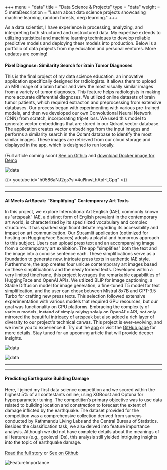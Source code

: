 +++
menu = "data"
title = "Data Science & Projects"
type = "data"
weight = 5
metaDescription = "Learn about data science projects showcasing machine learning, random forests, deep learning."
+++

As a data scientist, I have experience in processing, analyzing, and interpreting both structured and unstructured data. My expertise extends to utilizing statistical and machine learning techniques to develop reliable predictive models and deploying these models into production. Below is a portfolio of data projects from my education and personal ventures. More updates are coming!

#### Pixel Diagnose: Similarity Search for Brain Tumor Diagnoses

This is the final project of my data science education, an innovative application specifically designed for radiologists. It allows them to upload an MRI image of a brain tumor and view the most visually similar images from a variety of tumor diagnoses. This feature helps radiologists in making more accurate differential diagnoses. We utilized online datasets of brain tumor patients, which required extraction and preprocessing from extensive databases. Our process began with experimenting with various pre-trained models, and then we developed our own Convolutional Neural Network (CNN) from scratch, incorporating triplet loss. We used this model to generate vector embeddings that are stored in our Qdrant vector database. The application creates vector embeddings from the input images and performs a similarity search in the Qdrant database to identify the most similar images. These images are retrieved from our cloud storage and displayed in the app, which is designed to run locally.<br><br> (Full article coming soon) [See on Github](https://github.com/pixel-diagnose) and [download Docker image for Demo](https://hub.docker.com/r/mkstatistics/pixel-diagnose-demo)

![data](../images/PixelDiagnose_demo.png)

{{< youtube id="h0586aNJ2gs?si=4uPInwLhApI-LCpq" >}}

---
---
 
 <p><p>




 #### AI Meets ArtSpeak: "Simplifying" Contemporary Art Texts

 In this project, we explore International Art English (IAE), commonly known as 'artspeak.' IAE, a distinct form of English prevalent in the contemporary art world, is characterized by its specialized vocabulary and complex structures. It has sparked significant debate regarding its accessibility and impact on art communication.
Our Streamlit application (optimized for hosting on HuggingFace Spaces) adopts a playful and humorous approach to this subject. Users can upload press text and an accompanying image from a contemporary art exhibition. The app "simplifies" both the text and the image into a concise sentence each. These simplifications serve as a foundation to generate new, intricate press texts in authentic IAE style. Furthermore, the app creates four unique contemporary art images based on these simplifications and the newly formed texts. 
Developed within a very limited timeframe, this project leverages the remarkable capabilities of HuggingFace and OpenAI APIs. We utilized BLIP for image captioning, a Stable Diffusion model for image generation, a fine-tuned T5 model for text simplification, and the user can chose between Mistral 8x7B and GPT-3.5 Turbo for crafting new press texts. This selection followed extensive experimentation with various models that required GPU resources, but our goal was functionality on CPU platforms. Embracing the complexity of various models, instead of simply relying solely on OpenAI's API, not only mirrored the beautiful intricacy of artspeak but also added a rich layer of diversity to our project's technical canvas.
This project is ever-evolving, and we invite you to experience it. Try out the [app](https://huggingface.co/spaces/coztomate/artspeak) or visit the [GitHub page](https://github.com/coztomate/artspeaksimplifier) for more details. Stay tuned for an upcoming article that will provide deeper insights.
 

![data](../images/top.png)

![data](../images/presstexts.png)

<p><p>


---
---

#### Predicting Earthquake Building Damage

Here, I joined my first data science competition and we scored within the highest 5% of all contestants online, using XGBoost and Optuna for hyperparameter tuning. The competition’s primary objective was to use data related to building location and construction to forecast the extent of damage inflicted by the earthquake. The dataset provided for the competition was a comprehensive collection derived from surveys conducted by Kathmandu Living Labs and the Central Bureau of Statistics. Besides the classification task, we also delved into feature importance analysis. Although we did not have complete details about the meanings of all features (e.g., geolevel IDs), this analysis still yielded intriguing insights into the topic of earthquake damage.
<br><br>
[Read the full story](../competition/) or
[See on Github](https://github.com/coztomate/Earthquake_Damage)

![FeatureImportance](../Competition/feature_importance.png)
